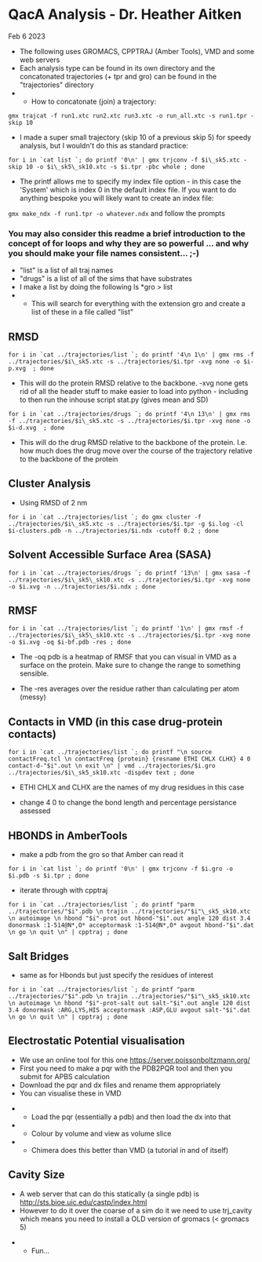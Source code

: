 # QacA Analysis - Dr. Heather Aitken 
Feb 6 2023
* The following uses GROMACS, CPPTRAJ (Amber Tools), VMD and some web servers
* Each analysis type can be found in its own directory and the concatonated trajectories (+ tpr and gro) can be found in the "trajectories" directory
* * How to concatonate (join) a trajectory: 

``` gmx trajcat -f run1.xtc run2.xtc run3.xtc -o run_all.xtc -s run1.tpr -skip 10 ```

* I made a super small trajectory (skip 10 of a previous skip 5) for speedy analysis, but I wouldn't do this as standard practice:

``` for i in `cat list `; do printf '0\n' | gmx trjconv -f $i\_sk5.xtc -skip 10 -o $i\_sk5\_sk10.xtc -s $i.tpr -pbc whole ; done ```

* The printf allows me to specify my index file option - in this case the 'System' which is index 0 in the default index file. If you want to do anything bespoke you will likely want to create an index file: 

``` gmx make_ndx -f run1.tpr -o whatever.ndx ``` and follow the prompts

### You may also consider this readme a brief introduction to the concept of for loops and why they are so powerful ... and why you should make your file names consistent... ;-)

- "list" is a list of all traj names 
- "drugs" is a list of all of the sims that have substrates 
- I make a list by doing the following ls *gro > list 
- - This will search for everything with the extension gro and create a list of these in a file called "list" 

## RMSD 

``` for i in `cat ../trajectories/list `; do printf '4\n 1\n' | gmx rms -f ../trajectories/$i\_sk5.xtc -s ../trajectories/$i.tpr -xvg none -o $i-p.xvg  ; done ```

* This will do the protein RMSD relative to the backbone. -xvg none gets rid of all the header stuff to make easier to load into python - including to then run the inhouse script stat.py (gives mean and SD)

``` for i in `cat ../trajectories/drugs `; do printf '4\n 13\n' | gmx rms -f ../trajectories/$i\_sk5.xtc -s ../trajectories/$i.tpr -xvg none -o $i-d.xvg  ; done ```

* This will do the drug RMSD relative to the backbone of the protein. I.e. how much does the drug move over the course of the trajectory relative to the backbone of the protein

## Cluster Analysis 

* Using RMSD of 2 nm 

``` for i in `cat ../trajectories/list `; do gmx cluster -f ../trajectories/$i\_sk5.xtc -s ../trajectories/$i.tpr -g $i.log -cl $i-clusters.pdb -n ../trajectories/$i.ndx -cutoff 0.2 ; done ```



## Solvent Accessible Surface Area (SASA)

``` for i in `cat ../trajectories/drugs `; do printf '13\n' | gmx sasa -f ../trajectories/$i\_sk5\_sk10.xtc -s ../trajectories/$i.tpr -xvg none -o $i.xvg -n ../trajectories/$i.ndx ; done ```

## RMSF 

``` for i in `cat ../trajectories/list `; do printf '1\n' | gmx rmsf -f ../trajectories/$i\_sk5\_sk10.xtc -s ../trajectories/$i.tpr -xvg none -o $i.xvg -oq $i-bf.pdb -res ; done ```

* The -oq pdb is a heatmap of RMSF that you can visual in VMD as a surface on the protein. Make sure to change the range to something sensible. 

* The -res averages over the residue rather than calculating per atom (messy) 

## Contacts in VMD (in this case drug-protein contacts)

``` for i in `cat ../trajectories/list `; do printf "\n source contactFreq.tcl \n contactFreq {protein} {resname ETHI CHLX CLHX} 4 0 contact-d-"$i".out \n exit \n" | vmd ../trajectories/$i.gro ../trajectories/$i\_sk5_sk10.xtc -dispdev text ; done ```

- ETHI CHLX and CLHX are the names of my drug residues in this case

- change 4 0 to change the bond length and percentage persistance assessed 

## HBONDS in AmberTools

- make a pdb from the gro so that Amber can read it 

``` for i in `cat list `; do printf '0\n' | gmx trjconv -f $i.gro -o $i.pdb -s $i.tpr ; done ```

- iterate through with cpptraj 

``` for i in `cat ../trajectories/list `; do printf "parm ../trajectories/"$i".pdb \n trajin ../trajectories/"$i"\_sk5_sk10.xtc \n autoimage \n hbond "$i"-prot out hbond-"$i".out angle 120 dist 3.4 donormask :1-514@N*,O* acceptormask :1-514@N*,O* avgout hbond-"$i".dat \n go \n quit \n" | cpptraj ; done ```

## Salt Bridges 

- same as for Hbonds but just specify the residues of interest 

``` for i in `cat ../trajectories/list `; do printf "parm ../trajectories/"$i".pdb \n trajin ../trajectories/"$i"\_sk5_sk10.xtc \n autoimage \n hbond "$i"-prot-salt out salt-"$i".out angle 120 dist 3.4 donormask :ARG,LYS,HIS acceptormask :ASP,GLU avgout salt-"$i".dat \n go \n quit \n" | cpptraj ; done ```

## Electrostatic Potential visualisation 

- We use an online tool for this one https://server.poissonboltzmann.org/ 
- First you need to make a pqr with the PDB2PQR tool and then you submit for APBS calculation 
- Download the pqr and dx files and rename them appropriately 
- You can visualise these in VMD 
* * Load the pqr (essentially a pdb) and then load the dx into that 
* * Colour by volume and view as volume slice
* * Chimera does this better than VMD (a tutorial in and of itself)

## Cavity Size

- A web server that can do this statically (a single pdb) is http://sts.bioe.uic.edu/castp/index.html
- However to do it over the coarse of a sim do it we need to use trj_cavity which means you need to install a OLD version of gromacs (< gromacs 5) 
* * Fun... 